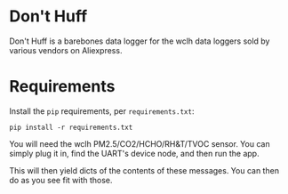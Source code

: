# Don't Huff

Don't Huff is a barebones data logger for the wclh data loggers sold by various
vendors on Aliexpress.

# Requirements

Install the `pip` requirements, per `requirements.txt`:

```
pip install -r requirements.txt
```

You will need the wclh PM2.5/CO2/HCHO/RH&T/TVOC sensor. You can simply plug it
in, find the UART's device node, and then run the app.

This will then yield dicts of the contents of these messages. You can then do
as you see fit with those.

